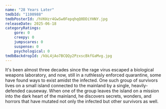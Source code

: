 ```yaml
---
name: "28 Years Later"
tmdbId: "1100988"
tmdbPosterId: /hVKHzr4GwSw0FepqhqQ0DDiYHNY.jpg
releaseDate: 2025-06-18
categoryRatings:
    gore: 0
    creepy: 0
    jumpscares: 0
    suspense: 0
    psychological: 0
tmdbBackdropId: /kbL4jAo7BCQQy2PzxscBkfGaMvg.jpg
---
```

It's been almost three decades since the rage virus escaped a biological weapons laboratory, and now, still in a ruthlessly enforced quarantine, some have found ways to exist amidst the infected. One such group of survivors lives on a small island connected to the mainland by a single, heavily-defended causeway. When one of the group leaves the island on a mission into the dark heart of the mainland, he discovers secrets, wonders, and horrors that have mutated not only the infected but other survivors as well.
